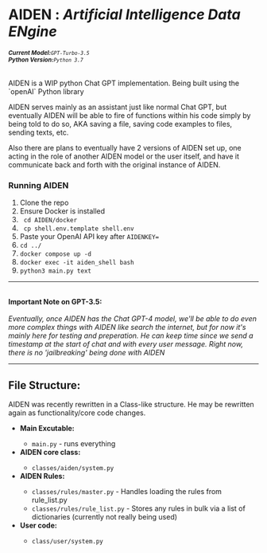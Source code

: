 <H1>AIDEN : <i>Artificial Intelligence Data ENgine</i></h1>

<sub><i><b>Current Model:</b>`GPT-Turbo-3.5`</i></sub>
<br>
<sub><i><b>Python Version:</b>`Python 3.7`</i></sub>
<br>
<br>

<p>AIDEN is a WIP python Chat GPT implementation. Being built using the `openAI` Python library</p>

<p>AIDEN serves mainly as an assistant just like normal Chat GPT, but eventually AIDEN will be able to fire of functions within his code simply by being told to do so, AKA saving a file, saving code examples to files, sending texts, etc. </p>

<p>Also there are plans to eventually have 2 versions of AIDEN set up, one acting in the role of another AIDEN model or the user itself, and have it communicate back and forth with the original instance of AIDEN. </p>

<h3>Running AIDEN </h3>
<ol>
  <li>Clone the repo </li>
  <li>Ensure Docker is installed </li>
  <li><code> cd AIDEN/docker</code> </li>
  <li><code> cp shell.env.template shell.env</code></li>
  <li>Paste your OpenAI API key after <code>AIDENKEY=</code></li>
  <li><code>cd ../</code></li>
  <li><code>docker compose up -d </code></li>
  <li><code>docker exec -it aiden_shell bash</code></li>
  <li><code>python3 main.py text </code></li>
</ol>
<hr></hr>
<p>
  <br>
  <b>Important Note on GPT-3.5:</b>
  <br>
  <br>
  <i>
    Eventually, once AIDEN has the Chat GPT-4 model, we'll be able to do even more complex things with AIDEN like search the internet, but for now it's mainly here for testing and       preperation. He can keep time since we send a timestamp at the start of chat and with every user message. Right now, there is no 'jailbreaking' being done with AIDEN
  </i>
</p>
<hr>
<h2>File Structure:</h2>
<p>AIDEN was recently rewritten in a Class-like structure. He may be rewritten again as functionality/core code changes.</p>
<ul>
  <li><b>Main Excutable:</b></li>
  <ul>
    <li><code>main.py</code> - runs everything</li>
  </ul>
  <li><b>AIDEN core class:</b></li>
  <ul>
    <li><code>classes/aiden/system.py</code></li>
  </ul>
  <li><b>AIDEN Rules:</b></li>
  <ul>
    <li><code>classes/rules/master.py</code> - Handles loading the rules from rule_list.py</li>
    <li><code>classes/rules/rule_list.py</code> - Stores any rules in bulk via a list of dictionaries (currently not really being used)</li>
  </ul>
  <li><b>User code:</b></li>
  <ul>
    <li><code>class/user/system.py</code></li>
  </ul>
</ul>
    
  
